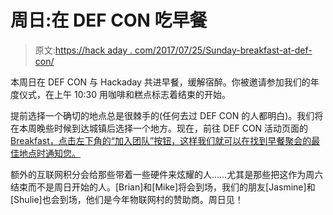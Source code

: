 # 周日:在 DEF CON 吃早餐

> 原文:[https://hack aday . com/2017/07/25/Sunday-breakfast-at-def-con/](https://hackaday.com/2017/07/25/sunday-breakfast-at-def-con/)

本周日在 DEF CON 与 Hackaday 共进早餐，缓解宿醉。你被邀请参加我们的年度仪式，在上午 10:30 用咖啡和糕点标志着结束的开始。

提前选择一个确切的地点总是很棘手的(任何去过 DEF CON 的人都明白)。我们将在本周晚些时候到达城镇后选择一个地方。现在，前往 DEF CON 活动页面的 [Breakfast，点击左下角的“加入团队”按钮，这样我们就可以在找到早餐聚会的最佳地点时通知您。](https://hackaday.io/event/25785-breakfast-at-def-con-25)

额外的互联网积分会给那些带着一些硬件来炫耀的人……尤其是那些把这作为周六结束而不是周日开始的人。[Brian]和[Mike]将会到场，我们的朋友[Jasmine]和[Shulie]也会到场，他们是今年物联网村的赞助商。周日见！